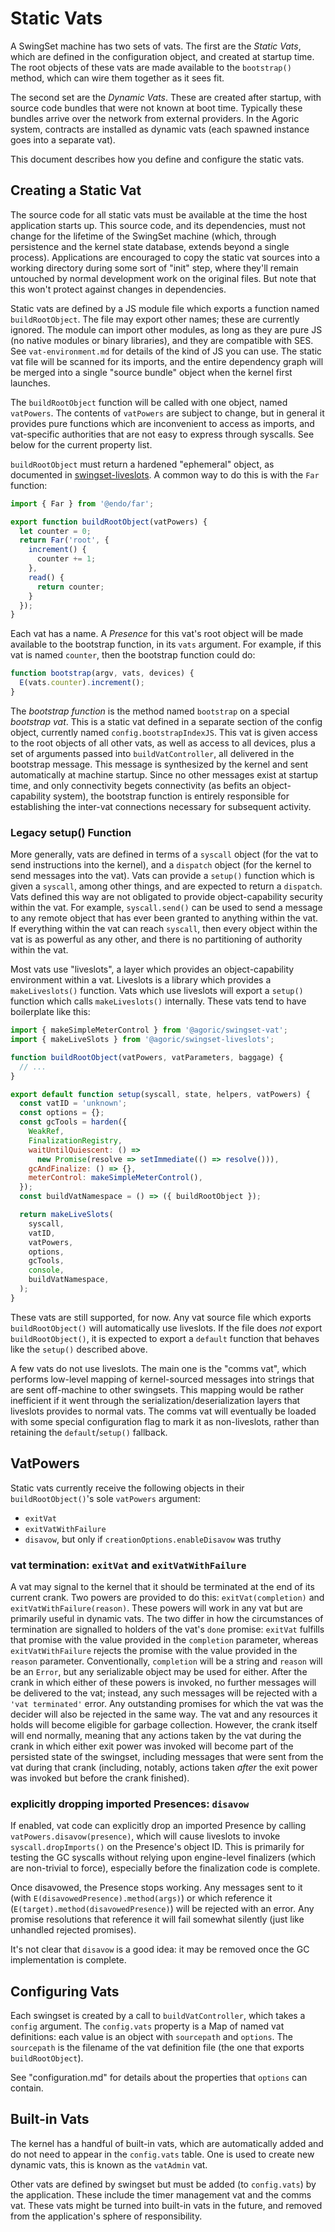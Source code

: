# Static Vats

A SwingSet machine has two sets of vats. The first are the *Static Vats*, which are defined in the configuration object, and created at startup time. The root objects of these vats are made available to the `bootstrap()` method, which can wire them together as it sees fit.

The second set are the *Dynamic Vats*. These are created after startup, with source code bundles that were not known at boot time. Typically these bundles arrive over the network from external providers. In the Agoric system, contracts are installed as dynamic vats (each spawned instance goes into a separate vat).

This document describes how you define and configure the static vats.

## Creating a Static Vat

The source code for all static vats must be available at the time the host application starts up. This source code, and its dependencies, must not change for the lifetime of the SwingSet machine (which, through persistence and the kernel state database, extends beyond a single process). Applications are encouraged to copy the static vat sources into a working directory during some sort of "init" step, where they'll remain untouched by normal development work on the original files. But note that this won't protect against changes in dependencies.

Static vats are defined by a JS module file which exports a function named `buildRootObject`. The file may export other names; these are currently ignored. The module can import other modules, as long as they are pure JS (no native modules or binary libraries), and they are compatible with SES. See `vat-environment.md` for details of the kind of JS you can use. The static vat file will be scanned for its imports, and the entire dependency graph will be merged into a single "source bundle" object when the kernel first launches.

The `buildRootObject` function will be called with one object, named `vatPowers`. The contents of `vatPowers` are subject to change, but in general it provides pure functions which are inconvenient to access as imports, and vat-specific authorities that are not easy to express through syscalls. See below for the current property list.

`buildRootObject` must return a hardened "ephemeral" object, as documented in [swingset-liveslots](https://github.com/Agoric/agoric-sdk/blob/master/packages/swingset-liveslots/docs/liveslots.md#buildrootobject). A common way to do this is with the `Far` function:

```js
import { Far } from '@endo/far';

export function buildRootObject(vatPowers) {
  let counter = 0;
  return Far('root', {
    increment() {
      counter += 1;
    },
    read() {
      return counter;
    }
  });
}
```

Each vat has a name. A *Presence* for this vat's root object will be made available to the bootstrap function, in its `vats` argument. For example, if this vat is named `counter`, then the bootstrap function could do:

```js
function bootstrap(argv, vats, devices) {
  E(vats.counter).increment();
}
```

The *bootstrap function* is the method named `bootstrap` on a special *bootstrap vat*. This is a static vat defined in a separate section of the config object, currently named `config.bootstrapIndexJS`. This vat is given access to the root objects of all other vats, as well as access to all devices, plus a set of arguments passed into `buildVatController`, all delivered in the bootstrap message. This message is synthesized by the kernel and sent automatically at machine startup. Since no other messages exist at startup time, and only connectivity begets connectivity (as befits an object-capability system), the bootstrap function is entirely responsible for establishing the inter-vat connections necessary for subsequent activity.

### Legacy setup() Function

More generally, vats are defined in terms of a `syscall` object (for the vat to send instructions into the kernel), and a `dispatch` object (for the kernel to send messages into the vat). Vats can provide a `setup()` function which is given a `syscall`, among other things, and are expected to return a `dispatch`. Vats defined this way are not obligated to provide object-capability security within the vat. For example, `syscall.send()` can be used to send a message to any remote object that has ever been granted to anything within the vat. If everything within the vat can reach `syscall`, then every object within the vat is as powerful as any other, and there is no partitioning of authority within the vat.

Most vats use "liveslots", a layer which provides an object-capability environment within a vat. Liveslots is a library which provides a `makeLiveslots()` function. Vats which use liveslots will export a `setup()` function which calls `makeLiveslots()` internally. These vats tend to have boilerplate like this:

```js
import { makeSimpleMeterControl } from '@agoric/swingset-vat';
import { makeLiveSlots } from '@agoric/swingset-liveslots';

function buildRootObject(vatPowers, vatParameters, baggage) {
  // ...
}

export default function setup(syscall, state, helpers, vatPowers) {
  const vatID = 'unknown';
  const options = {};
  const gcTools = harden({
    WeakRef,
    FinalizationRegistry,
    waitUntilQuiescent: () => 
      new Promise(resolve => setImmediate(() => resolve())),
    gcAndFinalize: () => {},
    meterControl: makeSimpleMeterControl(),
  });
  const buildVatNamespace = () => ({ buildRootObject });

  return makeLiveSlots(
    syscall,
    vatID,
    vatPowers,
    options,
    gcTools,
    console,
    buildVatNamespace,
  );
}
```

These vats are still supported, for now. Any vat source file which exports `buildRootObject()` will automatically use liveslots. If the file does *not* export `buildRootObject()`, it is expected to export a `default` function that behaves like the `setup()` described above.

A few vats do not use liveslots. The main one is the "comms vat", which performs low-level mapping of kernel-sourced messages into strings that are sent off-machine to other swingsets. This mapping would be rather inefficient if it went through the serialization/deserialization layers that liveslots provides to normal vats. The comms vat will eventually be loaded with some special configuration flag to mark it as non-liveslots, rather than retaining the `default`/`setup()` fallback.

## VatPowers

Static vats currently receive the following objects in their `buildRootObject()`'s sole `vatPowers` argument:

* `exitVat`
* `exitVatWithFailure`
* `disavow`, but only if `creationOptions.enableDisavow` was truthy

### vat termination: `exitVat` and `exitVatWithFailure`

A vat may signal to the kernel that it should be terminated at the end of its current crank.  Two powers are provided to do this: `exitVat(completion)` and `exitVatWithFailure(reason)`.  These powers will work in any vat but are primarily useful in dynamic vats.  The two differ in how the circumstances of termination are signalled to holders of the vat's `done` promise: `exitVat` fulfills that promise with the value provided in the `completion` parameter, whereas `exitVatWithFailure` rejects the promise with the value provided in the `reason` parameter.  Conventionally, `completion` will be a string and `reason` will be an `Error`, but any serializable object may be used for either.  After the crank in which either of these powers is invoked, no further messages will be delivered to the vat; instead, any such messages will be rejected with a `'vat terminated'` error.  Any outstanding promises for which the vat was the decider will also be rejected in the same way.  The vat and any resources it holds will become eligible for garbage collection.  However, the crank itself will end normally, meaning that any actions taken by the vat during the crank in which either exit power was invoked will become part of the persisted state of the swingset, including messages that were sent from the vat during that crank (including, notably, actions taken _after_ the exit power was invoked but before the crank finished).

### explicitly dropping imported Presences: `disavow`

If enabled, vat code can explicitly drop an imported Presence by calling `vatPowers.disavow(presence)`, which will cause liveslots to invoke `syscall.dropImports()` on the Presence's object ID. This is primarily for testing the GC syscalls without relying upon engine-level finalizers (which are non-trivial to force), especially before the finalization code is complete.

Once disavowed, the Presence stops working. Any messages sent to it (with `E(disavowedPresence).method(args)`) or which reference it (`E(target).method(disavowedPresence)`) will be rejected with an error. Any promise resolutions that reference it will fail somewhat silently (just like unhandled rejected promises).

It's not clear that `disavow` is a good idea: it may be removed once the GC implementation is complete.

## Configuring Vats

Each swingset is created by a call to `buildVatController`, which takes a `config` argument. The `config.vats` property is a Map of named vat definitions: each value is an object with `sourcepath` and `options`. The `sourcepath` is the filename of the vat definition file (the one that exports `buildRootObject`).

See "configuration.md" for details about the properties that `options` can contain.

## Built-in Vats

The kernel has a handful of built-in vats, which are automatically added and do not need to appear in the `config.vats` table. One is used to create new dynamic vats, this is known as the `vatAdmin` vat.

Other vats are defined by swingset but must be added (to `config.vats`) by the application. These include the timer management vat and the comms vat. These vats might be turned into built-in vats in the future, and removed from the application's sphere of responsibility.
